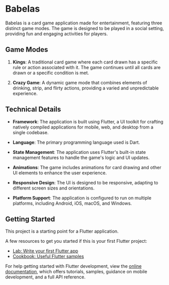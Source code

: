# Babelas

Babelas is a card game application made for entertainment, featuring three distinct game modes. The game is designed to be played in a social setting, providing fun and engaging activities for players.

## Game Modes

1. **Kings**: A traditional card game where each card drawn has a specific rule or action associated with it. The game continues until all cards are drawn or a specific condition is met.

2. **Crazy Game**: A dynamic game mode that combines elements of drinking, strip, and flirty actions, providing a varied and unpredictable experience.

## Technical Details

- **Framework**: The application is built using Flutter, a UI toolkit for crafting natively compiled applications for mobile, web, and desktop from a single codebase.

- **Language**: The primary programming language used is Dart.

- **State Management**: The application uses Flutter's built-in state management features to handle the game's logic and UI updates.

- **Animations**: The game includes animations for card drawing and other UI elements to enhance the user experience.

- **Responsive Design**: The UI is designed to be responsive, adapting to different screen sizes and orientations.

- **Platform Support**: The application is configured to run on multiple platforms, including Android, iOS, macOS, and Windows.

## Getting Started

This project is a starting point for a Flutter application.

A few resources to get you started if this is your first Flutter project:

- [Lab: Write your first Flutter app](https://docs.flutter.dev/get-started/codelab)
- [Cookbook: Useful Flutter samples](https://docs.flutter.dev/cookbook)

For help getting started with Flutter development, view the [online documentation](https://docs.flutter.dev/), which offers tutorials, samples, guidance on mobile development, and a full API reference.
